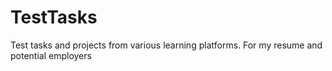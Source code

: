 # TestTasks
Test tasks and projects from various learning platforms.
For my resume and potential employers
